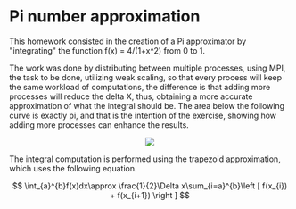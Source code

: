 # Pi number approximation

This homework consisted in the creation of a Pi approximator by "integrating" the function f(x) = 4/(1+x^2) from 0 to 1.

The work was done by distributing between multiple processes, using MPI, the task to be done, utilizing weak scaling, so that every process will keep the same workload of computations, the difference is that adding more processes will reduce the delta X, thus, obtaining a more accurate approximation of what the integral should be. The area below the following curve is exactly pi, and that is the intention of the exercise, showing how adding more processes can enhance the results. 

<p align="center">
  <img src="https://user-images.githubusercontent.com/18760154/231065792-b40f1d9a-76bf-4929-bb78-8be7007e7ab0.png" />
</p>

The integral computation is performed using the trapezoid approximation, which uses the following equation.

$$ \int_{a}^{b}f(x)dx\approx \frac{1}{2}\Delta x\sum_{i=a}^{b}\left [ f(x_{i}) + f(x_{i+1}) \right ] $$
